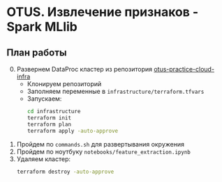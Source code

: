 # OTUS. Извлечение признаков - Spark MLlib

## План работы

0. Развернем DataProc кластер из репозитория [otus-practice-cloud-infra](https://github.com/NickOsipov/otus-practice-cloud-infra)
    - Клонируем репозиторий
    - Заполняем переменные в `infrastructure/terraform.tfvars`
    - Запускаем:
        ```bash
        cd infrastructure
        terraform init
        terraform plan
        terraform apply -auto-approve
        ```
1. Пройдем по `commands.sh` для развертывания окружения
2. Пройдем по ноутбуку `notebooks/feature_extraction.ipynb`
3. Удаляем кластер:
    ```bash
    terraform destroy -auto-approve
    ```